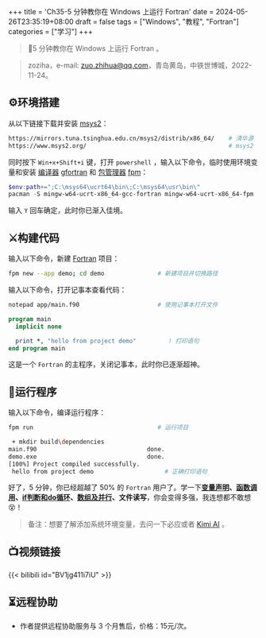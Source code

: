 +++
title = 'Ch35-5 分钟教你在 Windows 上运行 Fortran'
date = 2024-05-26T23:35:19+08:00
draft = false
tags = ["Windows", "教程", "Fortran"]
categories = ["学习"]
+++

> 📌5 分钟教你在 Windows 上运行 Fortran 。

> zoziha，e-mail: [zuo.zhihua@qq.com](mailto:zuo.zhihua@qq.com "zuo.zhihua@qq.com")，青岛黄岛，中铁世博城，2022-11-24。

## ⚙️环境搭建

从以下链接下载并安装 [msys2](https://mirrors.tuna.tsinghua.edu.cn/msys2/distrib/x86_64/ "msys2")：

```sh
https://mirrors.tuna.tsinghua.edu.cn/msys2/distrib/x86_64/    # 清华源
https://www.msys2.org/                                        # msys2 官网
```

同时按下 `Win+x+Shift+i` 键，打开 `powershell` ，输入以下命令，临时使用环境变量和安装 [编译器](https://gcc.gnu.org/ "编译器") [gfortran](https://gcc.gnu.org/ "gfortran") 和 [包管理器](https://fpm.fortran-lang.org/zh_CN/index.html "包管理器") [fpm](https://fpm.fortran-lang.org/zh_CN/index.html "fpm")：

```powershell
$env:path+=";C:\msys64\ucrt64\bin\;C:\msys64\usr\bin\"                  # 添加环境变量
pacman -S mingw-w64-ucrt-x86_64-gcc-fortran mingw-w64-ucrt-x86_64-fpm   # 安装编译器
```

输入 `Y` 回车确定，此时你已渐入佳境。

## ⚔️构建代码

输入以下命令，新建 [Fortran](https://fortran-lang.org/zh_CN/index "Fortran") 项目：

```sh
fpm new --app demo; cd demo               # 新建项目并切换路径
```

输入以下命令，打开记事本查看代码：

```sh
notepad app/main.f90                      # 使用记事本打开文件
```

```fortran
program main
  implicit none

  print *, "hello from project demo"         ! 打印语句
end program main
```

这是一个 `Fortran` 的主程序，关闭记事本，此时你已逐渐超神。

## 🚀运行程序

输入以下命令，编译运行程序：

```sh
fpm run                                   # 运行项目
```

```sh
 + mkdir build\dependencies
main.f90                               done.
demo.exe                               done.
[100%] Project compiled successfully.
 hello from project demo                    # 正确打印语句
```

好了，5 分钟，你已经超越了 50% 的 `Fortran` 用户了。学一下[**变量声明**](https://fortran-lang.org/zh_CN/learn/quickstart/variables/ "变量声明")**、**[**函数调用**](https://fortran-lang.org/zh_CN/learn/quickstart/organising_code/ "函数调用")**、**[**if**](https://fortran-lang.org/zh_CN/learn/quickstart/operators_control_flow/ "if")[**判断和**](https://fortran-lang.org/zh_CN/learn/quickstart/operators_control_flow/ "判断和")[**do**](https://fortran-lang.org/zh_CN/learn/quickstart/operators_control_flow/ "do")[**循环**](https://fortran-lang.org/zh_CN/learn/quickstart/operators_control_flow/ "循环")**、**[**数组及并行**](https://fortran-lang.org/zh_CN/learn/quickstart/arrays_strings/ "数组及并行")**、文件读写**，你会变得多强，我连想都不敢想😵！

> 备注：想要了解添加系统环境变量，去问一下必应或者 [Kimi AI](https://kimi.moonshot.cn/) 。

## 📺视频链接

{{< bilibili id="BV1jg411i7iU" >}}

## ⏳远程协助

- 作者提供远程协助服务与 3 个月售后，价格：15元/次。
